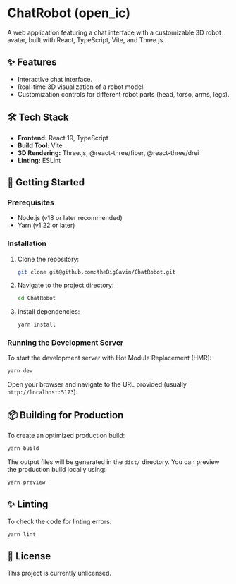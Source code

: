 # ChatRobot (open_ic)

A web application featuring a chat interface with a customizable 3D robot avatar, built with React, TypeScript, Vite, and Three.js.

## ✨ Features

- Interactive chat interface.
- Real-time 3D visualization of a robot model.
- Customization controls for different robot parts (head, torso, arms, legs).

## 🛠️ Tech Stack

- **Frontend:** React 19, TypeScript
- **Build Tool:** Vite
- **3D Rendering:** Three.js, @react-three/fiber, @react-three/drei
- **Linting:** ESLint

## 🚀 Getting Started

### Prerequisites

- Node.js (v18 or later recommended)
- Yarn (v1.22 or later)

### Installation

1.  Clone the repository:
    ```bash
    git clone git@github.com:theBigGavin/ChatRobot.git
    ```
2.  Navigate to the project directory:
    ```bash
    cd ChatRobot
    ```
3.  Install dependencies:
    ```bash
    yarn install
    ```

### Running the Development Server

To start the development server with Hot Module Replacement (HMR):

```bash
yarn dev
```

Open your browser and navigate to the URL provided (usually `http://localhost:5173`).

## 📦 Building for Production

To create an optimized production build:

```bash
yarn build
```

The output files will be generated in the `dist/` directory. You can preview the production build locally using:

```bash
yarn preview
```

## ✨ Linting

To check the code for linting errors:

```bash
yarn lint
```

## 📄 License

This project is currently unlicensed.
